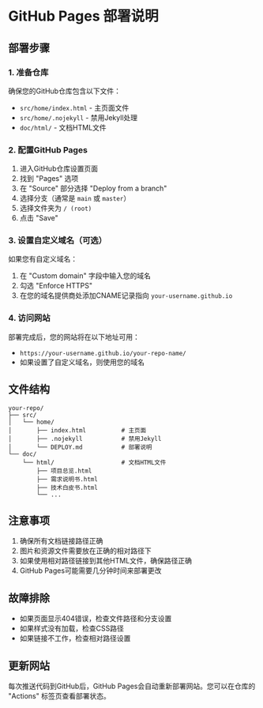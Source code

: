 # GitHub Pages 部署说明

## 部署步骤

### 1. 准备仓库
确保您的GitHub仓库包含以下文件：
- `src/home/index.html` - 主页面文件
- `src/home/.nojekyll` - 禁用Jekyll处理
- `doc/html/` - 文档HTML文件

### 2. 配置GitHub Pages
1. 进入GitHub仓库设置页面
2. 找到 "Pages" 选项
3. 在 "Source" 部分选择 "Deploy from a branch"
4. 选择分支（通常是 `main` 或 `master`）
5. 选择文件夹为 `/ (root)`
6. 点击 "Save"

### 3. 设置自定义域名（可选）
如果您有自定义域名：
1. 在 "Custom domain" 字段中输入您的域名
2. 勾选 "Enforce HTTPS"
3. 在您的域名提供商处添加CNAME记录指向 `your-username.github.io`

### 4. 访问网站
部署完成后，您的网站将在以下地址可用：
- `https://your-username.github.io/your-repo-name/`
- 如果设置了自定义域名，则使用您的域名

## 文件结构
```
your-repo/
├── src/
│   └── home/
│       ├── index.html          # 主页面
│       ├── .nojekyll           # 禁用Jekyll
│       └── DEPLOY.md           # 部署说明
└── doc/
    └── html/                   # 文档HTML文件
        ├── 项目总览.html
        ├── 需求说明书.html
        ├── 技术白皮书.html
        └── ...
```

## 注意事项
1. 确保所有文档链接路径正确
2. 图片和资源文件需要放在正确的相对路径下
3. 如果使用相对路径链接到其他HTML文件，确保路径正确
4. GitHub Pages可能需要几分钟时间来部署更改

## 故障排除
- 如果页面显示404错误，检查文件路径和分支设置
- 如果样式没有加载，检查CSS路径
- 如果链接不工作，检查相对路径设置

## 更新网站
每次推送代码到GitHub后，GitHub Pages会自动重新部署网站。您可以在仓库的 "Actions" 标签页查看部署状态。

